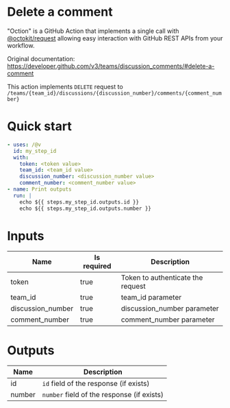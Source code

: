 # Delete a comment

"Oction" is a GitHub Action that implements a single call with 
[@octokit/request](https://www.npmjs.com/package/@octokit/request)
allowing easy interaction with GitHub REST APIs from your workflow.

Original documentation: https://developer.github.com/v3/teams/discussion_comments/#delete-a-comment

This action implements `DELETE` request to `/teams/{team_id}/discussions/{discussion_number}/comments/{comment_number}`


# Quick start

```yaml
- uses: /@v
  id: my_step_id
  with:
    token: <token value>
    team_id: <team_id value>
    discussion_number: <discussion_number value>
    comment_number: <comment_number value>
- name: Print outputs
  run: |
    echo ${{ steps.my_step_id.outputs.id }}
    echo ${{ steps.my_step_id.outputs.number }}
```


# Inputs

| Name | Is required | Description |
|---|---|---|
|token|true|Token to authenticate the request
|team_id|true|team_id parameter
|discussion_number|true|discussion_number parameter
|comment_number|true|comment_number parameter

# Outputs

| Name | Description |
|---|---|
|id|`id` field of the response (if exists)|
|number|`number` field of the response (if exists)|

